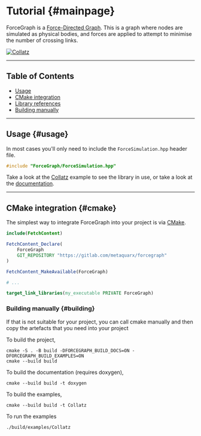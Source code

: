 <!-- SPDX-FileCopyrightText: 2021 metaquarx <metaquarx@protonmail.com>
SPDX-License-Identifier: Apache-2.0 -->

# Tutorial {#mainpage}

ForceGraph is a [Force-Directed Graph](https://en.wikipedia.org/wiki/Force-directed_graph_drawing). This is a graph where nodes are simulated as physical bodies, and forces are applied to attempt to minimise the number of crossing links.

[![Collatz](example-collatz.gif)](#)

---

## Table of Contents

- [Usage](#usage)
- [CMake integration](#cmake)
- [Library references](annotated.html)
- [Building manually](#building)

---

## Usage {#usage}

In most cases you'll only need to include the `ForceSimulation.hpp` header file.

```cpp
#include "ForceGraph/ForceSimulation.hpp"
```

Take a look at the [Collatz](Collatz_8cpp-example.html) example to see the library in use, or take a look at the [documentation](annotated.html).

---

## CMake integration {#cmake}

The simplest way to integrate ForceGraph into your project is via [CMake](https://cliutils.gitlab.io/modern-cmake/).

```cmake
include(FetchContent)

FetchContent_Declare(
	ForceGraph
	GIT_REPOSITORY "https://gitlab.com/metaquarx/forcegraph"
)

FetchContent_MakeAvailable(ForceGraph)

# ...

target_link_libraries(my_executable PRIVATE ForceGraph)
```

### Building manually {#building}

If that is not suitable for your project, you can call cmake manually and then copy the artefacts that you need into your project

To build the project,
```
cmake -S . -B build -DFORCEGRAPH_BUILD_DOCS=ON -DFORCEGRAPH_BUILD_EXAMPLES=ON
cmake --build build
```

To build the documentation (requires doxygen),
```
cmake --build build -t doxygen
```

To build the examples,
```
cmake --build build -t Collatz
```

To run the examples
```
./build/examples/Collatz
```
